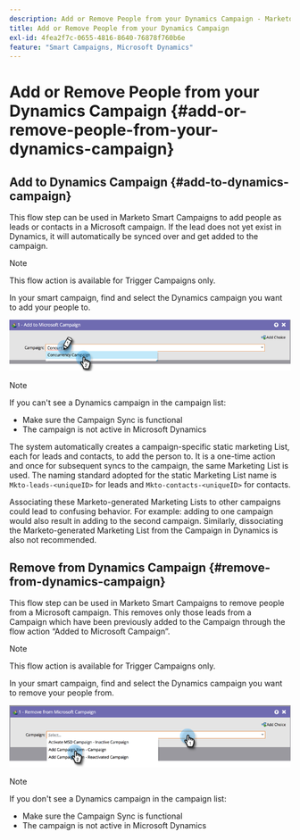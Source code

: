 ```yaml
---
description: Add or Remove People from your Dynamics Campaign - Marketo Docs - Product Documentation
title: Add or Remove People from your Dynamics Campaign
exl-id: 4fea2f7c-0655-4816-8640-76878f760b6e
feature: "Smart Campaigns, Microsoft Dynamics"
---
```

# Add or Remove People from your Dynamics Campaign {#add-or-remove-people-from-your-dynamics-campaign}

## Add to Dynamics Campaign {#add-to-dynamics-campaign}

This flow step can be used in Marketo Smart Campaigns to add people as leads or contacts in a Microsoft campaign. If the lead does not yet exist in Dynamics, it will automatically be synced over and get added to the campaign.

>[!NOTE]
>
>This flow action is available for Trigger Campaigns only.

In your smart campaign, find and select the Dynamics campaign you want to add your people to.

![](assets/add-or-remove-people-from-your-dynamics-campaign-1.png)

>[!NOTE]
>
>If you can't see a Dynamics campaign in the campaign list:
>
>* Make sure the Campaign Sync is functional
>* The campaign is not active in Microsoft Dynamics

The system automatically creates a campaign-specific static marketing List, each for leads and contacts, to add the person to. It is a one-time action and once for subsequent syncs to the campaign, the same Marketing List is used. The naming standard adopted for the static Marketing List name is `Mkto-leads-<uniqueID>` for leads and `Mkto-contacts-<uniqueID>` for contacts.

Associating these Marketo-generated Marketing Lists to other campaigns could lead to confusing behavior. For example: adding to one campaign would also result in adding to the second campaign. Similarly, dissociating the Marketo-generated Marketing List from the Campaign in Dynamics is also not recommended.

## Remove from Dynamics Campaign {#remove-from-dynamics-campaign}

This flow step can be used in Marketo Smart Campaigns to remove people from a Microsoft campaign. This removes only those leads from a Campaign which have been previously added to the Campaign through the flow action “Added to Microsoft Campaign”.  

>[!NOTE]
>
>This flow action is available for Trigger Campaigns only.

In your smart campaign, find and select the Dynamics campaign you want to remove your people from.

![](assets/add-or-remove-people-from-your-dynamics-campaign-2.png)

>[!NOTE]
>
>If you don't see a Dynamics campaign in the campaign list:
>
>* Make sure the Campaign Sync is functional
>* The campaign is not active in Microsoft Dynamics

